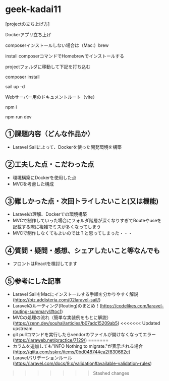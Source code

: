 # geek-kadai11

[projectの立ち上げ方]

Dockerアプリ立ち上げ

composerインストールしない場合は（Mac:）brew

install composerコマンドでHomebrewでインストールする


projectフォルダに移動して下記を打ち込む

composer install

sail up -d


Webサーバー用のドキュメントルート（vite）

npm i

npm run dev


## ①課題内容（どんな作品か）

  - Laravel Sailによって、Dockerを使った開発環境を構築

## ②工夫した点・こだわった点

  - 環境構築にDockerを使用した点
  - MVCを考慮した構成

## ③難しかった点・次回トライしたいこと(又は機能)

  - Laravelの理解、Dockerでの環境構築
  - MVCで制作していった場合にフォルダ階層が深くなりすぎてRouteやuseを記載する際に複雑でミスが多くなってしまう
  - MVCで制作しなくてもよいのでは？と思ってしまった・・・

## ④質問・疑問・感想、シェアしたいこと等なんでも

  - フロントはReactを検討してます

## ⑤参考にした記事

  - Laravel SailをMacにインストールする手順を分かりやすく解説 (https://biz.addisteria.com/02laravel-sail/)
  - Laravelのルーティング(Routing)のまとめ！(https://codelikes.com/laravel-routing-summary/#toc1)
  - MVCの処理の流れ（簡単な実装例をもとに解説）(https://zenn.dev/souhal/articles/b07adc15209ab5)
<<<<<<< Updated upstream
  - git pullコマンドを実行したらvendorのファイルが開けなくなってエラー(https://laraweb.net/practice/7129/)
=======
  - カラムを追加しても"INFO  Nothing to migrate."が表示される場合(https://qiita.com/sskre/items/0bd048744ea2f830682e)
  - Laravelバリデーションルール(https://laravel.com/docs/9.x/validation#available-validation-rules)
>>>>>>> Stashed changes
